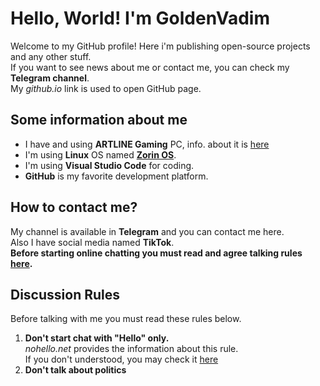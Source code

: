 # Hello, World! I'm GoldenVadim
Welcome to my GitHub profile! Here i'm publishing open-source projects and any other stuff.  
If you want to see news about me or contact me, you can check my **Telegram channel**.  
My *github.io* link is used to open GitHub page.
## Some information about me
* I have and using **ARTLINE Gaming** PC, info. about it is [here](https://hard.rozetka.com.ua/artline_x64v12/p351145518/)
* I'm using **Linux** OS named [**Zorin OS**](https://zorin.com/os/).
* I'm using **Visual Studio Code** for coding.
* **GitHub** is my favorite development platform.
## How to contact me?
My channel is available in **Telegram** and you can contact me here.  
Also I have social media named **TikTok**.  
**Before starting online chatting you must read and agree talking rules [here](#discussion-rules).**
## Discussion Rules
Before talking with me you must read these rules below.
1. **Don't start chat with "Hello" only.**  
   *nohello.net* provides the information about this rule.  
   If you don't understood, you may check it [here](https://www.nohello.net/)
2. **Don't talk about politics**
